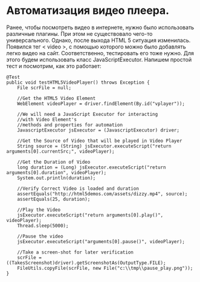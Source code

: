 # Автоматизация видео плеера.

Ранее, чтобы посмотреть видео в интернете, нужно было использовать различные плагины. При этом не существовало чего-то универсального. Однако, после выхода HTML 5 ситуация изменилась. Появился тег < video >, с помощью которого можно было добавлять легко видео на сайт. Соответственно, тестировать его тоже нужно.
Для этого будем использовать класс JavaScriptExecutor. Напишем простой тест и посмотрим, как это работает:

    @Test
    public void testHTML5VideoPlayer() throws Exception {
        File scrFile = null;
        
        //Get the HTML5 Video Element
        WebElement videoPlayer = driver.findElement(By.id("vplayer"));
        
        //We will need a JavaScript Executor for interacting
        //with Video Element's
        //methods and properties for automation
        JavascriptExecutor jsExecutor = (JavascriptExecutor) driver;
        
        //Get the Source of Video that will be played in Video Player
        String source = (String) jsExecutor.executeScript("return arguments[0].currentSrc;", videoPlayer);
        
        //Get the Duration of Video
        long duration = (Long) jsExecutor.executeScript("return arguments[0].duration", videoPlayer);
        System.out.println(duration);
        
        //Verify Correct Video is loaded and duration
        assertEquals("http://html5demos.com/assets/dizzy.mp4", source);
        assertEquals(25, duration);
        
        //Play the Video
        jsExecutor.executeScript("return arguments[0].play()", videoPlayer);
        Thread.sleep(5000);
        
        //Pause the video
        jsExecutor.executeScript("arguments[0].pause()", videoPlayer);
        
        //Take a screen-shot for later verification
        scrFile = ((TakesScreenshot)driver).getScreenshotAs(OutputType.FILE);
        FileUtils.copyFile(scrFile, new File("c:\\tmp\\pause_play.png"));
    }